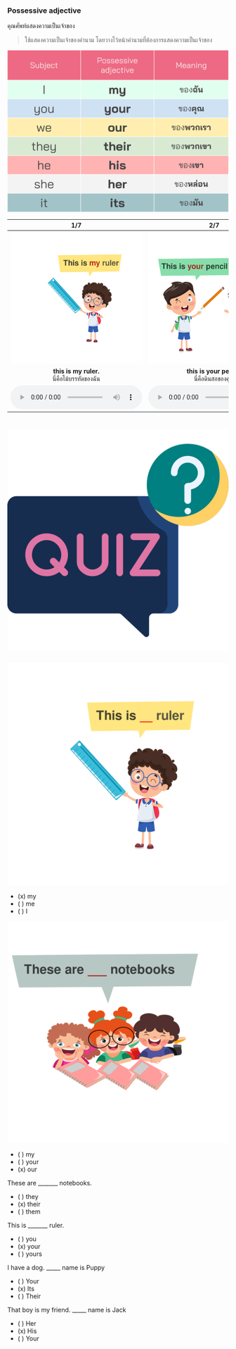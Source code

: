 
### Possessive adjective 
คุณศัพท์แสดงความเป็นเจ้าของ

> ใช้แสดงความเป็นเจ้าของคำนาม โดยวางไว้หน้าคำนามที่ต้องการแสดงความเป็นเจ้าของ

![image label](/media/img/lessons__possessive-adj.svg)

<div class="carrousel">


|1/7|2/7|3/7|4/7|5/7|6/7|7/7|
| :----: | :----: | :----: | :----: | :----: | :----: | :----: |
|![](/media/img/possesive&#x20;adjective__this&#x20;is&#x20;my&#x20;ruler.svg)|![](/media/img/possesive&#x20;adjective__this&#x20;is&#x20;your&#x20;pencil.svg)|![](/media/img/possesive&#x20;adjective__These&#x20;are&#x20;our&#x20;notebooks.svg)|![](/media/img/possesive&#x20;adjective__those&#x20;are&#x20;their&#x20;notebooks.svg)|![](/media/img/possesive&#x20;adjective__That&#x20;is&#x20;his&#x20;book.svg)|![](/media/img/possesive&#x20;adjective__those&#x20;are&#x20;her&#x20;rulers.svg)|![](/media/img/possesive&#x20;adjective__that&#x20;is&#x20;my&#x20;dog&#x20;that&#x20;is&#x20;its&#x20;house.svg)|
|**this is my ruler.**<br>นี่คือไม้บรรทัดของฉัน|**this is your pencil.**<br>นี่คือดินสอของคุณ|**These are our notebooks.**<br>นี่คือสมุดบันทึกของพวกเรา|**those are their notebooks.**<br>นั่นคือสมุดบันทึกของพวกเขา|**That is his book.**<br>นั่นคือหนังสือของเขา|**those are her rulers.**<br>นั่นคือไม้บรรทัดของเธอ|**that is my dog. That is its house.**<br>นั่นคือหมาของฉัน นั่นคือบ้านของมัน|
|![](/media/audio/this&#x20;is&#x20;my&#x20;ruler.mp3)|![](/media/audio/this&#x20;is&#x20;your&#x20;pencil.mp3)|![](/media/audio/These&#x20;are&#x20;our&#x20;notebooks.mp3)|![](/media/audio/those&#x20;are&#x20;their&#x20;notebooks.mp3)|![](/media/audio/That&#x20;is&#x20;his&#x20;book.mp3)|![](/media/audio/those&#x20;are&#x20;her&#x20;rulers.mp3)|![](/media/audio/that&#x20;is&#x20;my&#x20;dog&#x20;that&#x20;is&#x20;its&#x20;house.mp3)|

</div>

# ![icon](/media/icons/quiz.svg) 

![exo](/media/img/possesive%20adjective__this%20is%20my%20ruler_ex.svg)

 - (x) my
 - ( ) me
 - ( ) I

![exo](/media/img/possesive%20adjective__These%20are%20our%20notebooks_ex.svg)

 - ( ) my
 - ( ) your
 - (x) our

These are _______ notebooks.  
 - ( ) they
 - (x) their
 - ( ) them

This is _______ ruler.  
 - ( ) you
 - (x) your
 - ( ) yours

I have a dog. _____ name is Puppy  
 - ( ) Your
 - (x) Its
 - ( ) Their

That boy is my friend. _____ name is Jack  
 - ( ) Her
 - (x) His
 - ( ) Your
